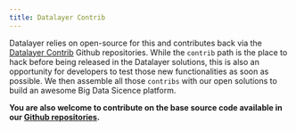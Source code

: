 ```yaml
---
title: Datalayer Contrib
---
```


Datalayer relies on open-source for this and contributes back via the [Datalayer Contrib](https://github.com/datalayer-contrib) Github repositories. While the `contrib` path is the place to hack before being released in the Datalayer solutions, this is also an opportunity for developers to test those new functionalities as soon as possible. We then assemble all those `contribs` with our open solutions to build an awesome Big Data Sicence platform.

**You are also welcome to contribute on the base source code available in our [Github repositories](https://github.com/datalayer).**
